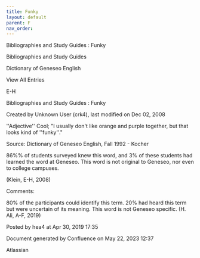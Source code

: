 ```yaml
---
title: Funky
layout: default
parent: F
nav_order:
---
```


Bibliographies and Study Guides : Funky

Bibliographies and Study Guides

Dictionary of Geneseo English

View All Entries

E-H

Bibliographies and Study Guides : Funky

Created by  Unknown User (crk4), last modified on Dec 02, 2008

''Adjective'' Cool; &quot;I usually don't like orange and purple together, but that looks kind of ''funky''.&quot;

Source: Dictionary of Geneseo English, Fall 1992 - Kocher

86%% of students surveyed knew this word, and 3% of these students had learned the word at Geneseo. This word is not original to Geneseo, nor even to college campuses.

(Klein, E-H, 2008)

Comments:

80% of the participants could identify this term. 20% had heard this term but were uncertain of its meaning. This word is not Geneseo specific. (H. Ali, A-F, 2019)

Posted by hea4 at Apr 30, 2019 17:35

Document generated by Confluence on May 22, 2023 12:37

Atlassian
